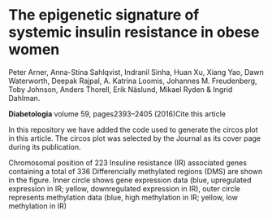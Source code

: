 # The epigenetic signature of systemic insulin resistance in obese women

Peter Arner, Anna-Stina Sahlqvist, Indranil Sinha, Huan Xu, Xiang Yao, Dawn Waterworth, Deepak Rajpal, A. Katrina Loomis, Johannes M. Freudenberg, Toby Johnson, Anders Thorell, Erik Näslund, Mikael Ryden & Ingrid Dahlman.

**Diabetologia** volume 59, pages2393–2405 (2016)Cite this article

In this repository we have added the code used to generate the circos plot in this article. The circos plot was selected by the Journal as its cover page during its publication.

Chromosomal position of 223 Insuline resistance (IR) associated genes containing a total of 336 Differencially methylated regions (DMS) are shown in the figure. Inner circle shows gene expression data (blue, upregulated expression in IR; yellow, downregulated expression in IR), outer circle represents methylation data (blue, high methylation in IR; yellow, low methylation in IR)
